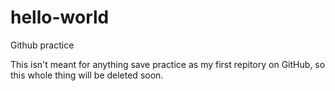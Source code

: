 # hello-world
Github practice

This isn't meant for anything save practice as my first repitory on GitHub, so this whole thing will be deleted soon.
